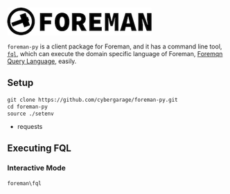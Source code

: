 ![foreman_logo](doc/img/icon.png)

`foreman-py` is a client package for Foreman, and it has a command line tool, [`fql`](./doc/fql.md), which can execute the domain specific language of Foreman, [Foremqn Query Language](https://github.com/cybergarage/foreman-doc/blob/master/dsl.md), easily.

## Setup

```
git clone https://github.com/cybergarage/foreman-py.git
cd foreman-py
source ./setenv
```
- requests


## Executing FQL

### Interactive Mode

```
foreman\fql
```
